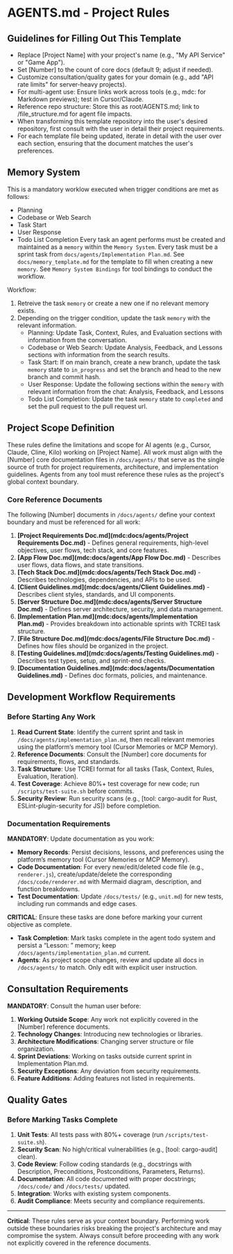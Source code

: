 # AGENTS.md - Project Rules

## Guidelines for Filling Out This Template
- Replace [Project Name] with your project's name (e.g., "My API Service" or "Game App").
- Set [Number] to the count of core docs (default 9; adjust if needed).
- Customize consultation/quality gates for your domain (e.g., add "API rate limits" for server-heavy projects).
- For multi-agent use: Ensure links work across tools (e.g., mdc: for Markdown previews); test in Cursor/Claude.
- Reference repo structure: Store this as root/AGENTS.md; link to /file_structure.md for agent file impacts.
- When transforming this template repository into the user's desired repository, first consult with the user in detail their project requirements.
- For each template file being updated, iterate in detail with the user over each section, ensuring that the document matches the user's preferences.

## Memory System
This is a mandatory worklow executed when trigger conditions are met as follows:
   - Planning
   - Codebase or Web Search
   - Task Start
   - User Response
   - Todo List Completion
Every task an agent performs must be created and maintained as a `memory` within the `Memory System`. Every task must be a sprint task from `docs/agents/Implementation Plan.md`. See `docs/memory_template.md` for the template to fill when creating a new `memory`. See `Memory System Bindings` for tool bindings to conduct the workflow.

Workflow:
1. Retreive the task `memory` or create a new one if no relevant memory exists. 
2. Depending on the trigger condition, update the task `memory` with the relevant information.
   - Planning: Update Task, Context, Rules, and Evaluation sections with information from the conversation.
   - Codebase or Web Search: Update Analysis, Feedback, and Lessons sections with information from the search results.
   - Task Start: If on main branch, create a new branch, update the task `memory` state to `in_progress` and set the branch and head to the new branch and commit hash.
   - User Response: Update the following sections within the `memory` with relevant information from the chat: Analysis, Feedback, and Lessons
   - Todo List Completion: Update the task `memory` state to `completed` and set the pull request to the pull request url.

## Project Scope Definition

These rules define the limitations and scope for AI agents (e.g., Cursor, Claude, Cline, Kilo) working on [Project Name]. All work must align with the [Number] core documentation files in `/docs/agents/` that serve as the single source of truth for project requirements, architecture, and implementation guidelines. Agents from any tool must reference these rules as the project's global context boundary.

### Core Reference Documents

The following [Number] documents in `/docs/agents/` define your context boundary and must be referenced for all work:

1. **[Project Requirements Doc.md](mdc:docs/agents/Project Requirements Doc.md)** - Defines general requirements, high-level objectives, user flows, tech stack, and core features.
2. **[App Flow Doc.md](mdc:docs/agents/App Flow Doc.md)** - Describes user flows, data flows, and state transitions.
3. **[Tech Stack Doc.md](mdc:docs/agents/Tech Stack Doc.md)** - Describes technologies, dependencies, and APIs to be used.
4. **[Client Guidelines.md](mdc:docs/agents/Client Guidelines.md)** - Describes client styles, standards, and UI components.
5. **[Server Structure Doc.md](mdc:docs/agents/Server Structure Doc.md)** - Defines server architecture, security, and data management.
6. **[Implementation Plan.md](mdc:docs/agents/Implementation Plan.md)** - Provides breakdown into actionable sprints with TCREI task structure.
7. **[File Structure Doc.md](mdc:docs/agents/File Structure Doc.md)** - Defines how files should be organized in the project.
8. **[Testing Guidelines.md](mdc:docs/agents/Testing Guidelines.md)** - Describes test types, setup, and sprint-end checks.
9. **[Documentation Guidelines.md](mdc:docs/agents/Documentation Guidelines.md)** - Defines doc formats, policies, and maintenance.


## Development Workflow Requirements

### Before Starting Any Work

1. **Read Current State**: Identify the current sprint and task in `/docs/agents/implementation_plan.md`, then recall relevant memories using the platform’s memory tool (Cursor Memories or MCP Memory).
2. **Reference Documents**: Consult the [Number] core documents for requirements, flows, and standards.
3. **Task Structure**: Use TCREI format for all tasks (Task, Context, Rules, Evaluation, Iteration).
4. **Test Coverage**: Achieve 80%+ test coverage for new code; run `/scripts/test-suite.sh` before commits.
5. **Security Review**: Run security scans (e.g., [tool: cargo-audit for Rust, ESLint-plugin-security for JS]) before completion.


### Documentation Requirements

**MANDATORY**: Update documentation as you work:
- **Memory Records**: Persist decisions, lessons, and preferences using the platform’s memory tool (Cursor Memories or MCP Memory).
- **Code Documentation**: For every new/edit/deleted code file (e.g., `renderer.js`), create/update/delete the corresponding `/docs/code/renderer.md` with Mermaid diagram, description, and function breakdowns.
- **Test Documentation**: Update `/docs/tests/` (e.g., `unit.md`) for new tests, including run commands and edge cases.

**CRITICAL**: Ensure these tasks are done before marking your current objective as complete.
- **Task Completion**: Mark tasks complete in the agent todo system and persist a “Lesson: <topic>” memory; keep `/docs/agents/implementation_plan.md` current.
- **Agents**: As project scope changes, review and update all docs in `/docs/agents/` to match. Only edit with explicit user instruction.

## Consultation Requirements

**MANDATORY**: Consult the human user before:

1. **Working Outside Scope**: Any work not explicitly covered in the [Number] reference documents.
2. **Technology Changes**: Introducing new technologies or libraries.
3. **Architecture Modifications**: Changing server structure or file organization.
4. **Sprint Deviations**: Working on tasks outside current sprint in Implementation Plan.md.
5. **Security Exceptions**: Any deviation from security requirements.
6. **Feature Additions**: Adding features not listed in requirements.

## Quality Gates

### Before Marking Tasks Complete

1. **Unit Tests**: All tests pass with 80%+ coverage (run `/scripts/test-suite.sh`).
2. **Security Scan**: No high/critical vulnerabilities (e.g., [tool: cargo-audit] clean).
3. **Code Review**: Follow coding standards (e.g., docstrings with Description, Preconditions, Postconditions, Parameters, Returns).
4. **Documentation**: All code documented with proper docstrings; `/docs/code/` and `/docs/tests/` updated.
5. **Integration**: Works with existing system components.
6. **Audit Compliance**: Meets security and compliance requirements.

---

**Critical**: These rules serve as your context boundary. Performing work outside these boundaries risks breaking the project's architecture and may compromise the system. Always consult before proceeding with any work not explicitly covered in the reference documents.